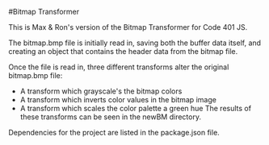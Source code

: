 #Bitmap Transformer

This is Max & Ron's version of the Bitmap Transformer for Code 401 JS.

The bitmap.bmp file is initially read in, saving both the buffer data itself, and creating an object that contains the header data from the bitmap file.

Once the file is read in, three different transforms alter the original bitmap.bmp file:
- A transform which grayscale's the bitmap colors
- A transform which inverts color values in the bitmap image
- A transform which scales the color palette a green hue
The results of these transforms can be seen in the newBM directory.

Dependencies for the project are listed in the package.json file.
